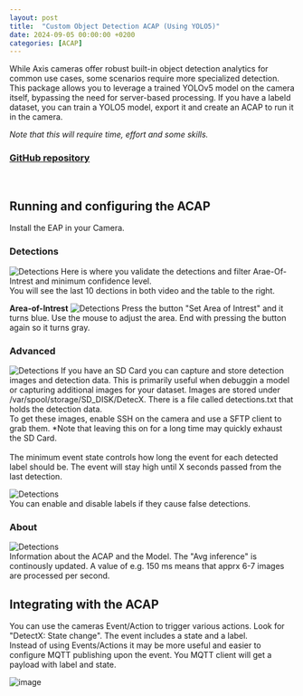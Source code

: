 ```yaml
---
layout: post
title:  "Custom Object Detection ACAP (Using YOLO5)"
date: 2024-09-05 00:00:00 +0200
categories: [ACAP]
---
```


While Axis cameras offer robust built-in object detection analytics for common use cases, some scenarios require more specialized detection. This package allows you to leverage a trained YOLOv5 model on the camera itself, bypassing the need for server-based processing.
If you have a labeld dataset, you can train a YOLO5 model, export it and create an ACAP to run it in the camera.

*Note that this will require time, effort and some skills.* 

### [GitHub repository](https://github.com/pandosme/DetectX)
<br>

## Running and configuring the ACAP
Install the EAP in your Camera.

### Detections
![Detections](https://raw.githubusercontent.com/pandosme/DetectX/main/pictures/detections.png)
Here is where you validate the detections and filter Arae-Of-Intrest and minimum confidence level.  
You will see the last 10 dections in both video and the table to the right.  

**Area-of-Intrest**
![Detections](https://raw.githubusercontent.com/pandosme/DetectX/main/pictures/aoi.png)
Press the button "Set Area of Intrest" and it turns blue.  Use the mouse to adjust the area.  End with pressing the button again so it turns gray.  

### Advanced
![Detections](https://raw.githubusercontent.com/pandosme/DetectX/main/pictures/aoi.png)
If you have an SD Card you can capture and store detection images and detection data.  This is primarily useful when debuggin a model or capturing additional images for your dataset.
Images are stored under /var/spool/storage/SD_DISK/DetecX.  There is a file called detections.txt that holds the detection data.  
To get these images, enable SSH on the camera and use a SFTP client to grab them.
*Note that leaving this on for a long time may quickly exhaust the SD Card.  
<br>
The minimum event state controls how long the event for each detected label should be.  The event will stay high until X seconds passed from the last detection.

![Detections](https://raw.githubusercontent.com/pandosme/DetectX/main/pictures/labels.png)  
You can enable and disable labels if they cause false detections.

### About
![Detections](https://raw.githubusercontent.com/pandosme/DetectX/main/pictures/about.png)  
Information about the ACAP and the Model.  The "Avg inference" is continously updated.  A value of e.g. 150 ms means that apprx 6-7 images are processed per second.

## Integrating with the ACAP
You can use the cameras Event/Action to trigger various actions.  Look for "DetectX: State change".  The event includes a state and a label.  
Instead of using Events/Actions it may be more useful and easier to configure MQTT publishing upon the event.  You MQTT client will get a payload with label and state.

![image](https://api.aintegration.team/image/yolo5)
